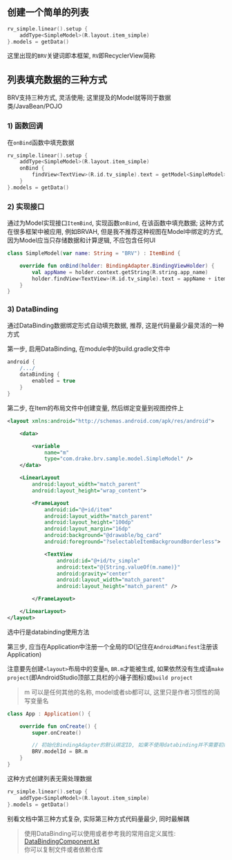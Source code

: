 ## 创建一个简单的列表

```kotlin
rv_simple.linear().setup {
    addType<SimpleModel>(R.layout.item_simple)
}.models = getData()
```

这里出现的`BRV`关键词即本框架, `RV`即RecyclerView简称

## 列表填充数据的三种方式

BRV支持三种方式, 灵活使用; 这里提及的Model就等同于数据类/JavaBean/POJO



### 1) 函数回调

在`onBind`函数中填充数据

```kotlin
rv_simple.linear().setup {
    addType<SimpleModel>(R.layout.item_simple)
    onBind {
        findView<TextView>(R.id.tv_simple).text = getModel<SimpleModel>().name
    }
}.models = getData()
```





### 2) 实现接口

通过为Model实现接口`ItemBind`, 实现函数`onBind`, 在该函数中填充数据; 这种方式在很多框架中被应用, 例如BRVAH, 但是我不推荐这种视图在Model中绑定的方式, 因为Model应当只存储数据和计算逻辑, 不应包含任何UI

```kotlin
class SimpleModel(var name: String = "BRV") : ItemBind {

    override fun onBind(holder: BindingAdapter.BindingViewHolder) {
        val appName = holder.context.getString(R.string.app_name)
        holder.findView<TextView>(R.id.tv_simple).text = appName + itemPosition
    }
}
```





### 3) DataBinding

通过DataBinding数据绑定形式自动填充数据, 推荐, 这是代码量最少最灵活的一种方式



第一步, 启用DataBinding, 在module中的build.gradle文件中

```groovy
android {
	/.../
    dataBinding {
        enabled = true
    }
}
```

第二步, 在Item的布局文件中创建变量, 然后绑定变量到视图控件上

```xml hl_lines="24"
<layout xmlns:android="http://schemas.android.com/apk/res/android">

    <data>

        <variable
            name="m"
            type="com.drake.brv.sample.model.SimpleModel" />
    </data>

    <LinearLayout
        android:layout_width="match_parent"
        android:layout_height="wrap_content">

        <FrameLayout
            android:id="@+id/item"
            android:layout_width="match_parent"
            android:layout_height="100dp"
            android:layout_margin="16dp"
            android:background="@drawable/bg_card"
            android:foreground="?selectableItemBackgroundBorderless">

            <TextView
				android:id="@+id/tv_simple"
                android:text="@{String.valueOf(m.name)}"
                android:gravity="center"
                android:layout_width="match_parent"
                android:layout_height="match_parent" />

        </FrameLayout>

    </LinearLayout>
</layout>
```
选中行是databinding使用方法

第三步, 应当在Application中注册一个全局的ID(记住在`AndroidManifest`注册该Application)
<br>

注意要先创建`<layout>`布局中的变量`m`, `BR.m`才能被生成, 如果依然没有生成请`make project`(即AndroidStudio顶部工具栏的小锤子图标)或`build project`

> m 可以是任何其他的名称, model或者sb都可以, 这里只是作者习惯性的简写变量名

```kotlin
class App : Application() {

    override fun onCreate() {
        super.onCreate()

        // 初始化BindingAdapter的默认绑定ID, 如果不使用databinding并不需要初始化
        BRV.modelId = BR.m
    }
}
```

这种方式创建列表无需处理数据

```kotlin
rv_simple.linear().setup {
    addType<SimpleModel>(R.layout.item_simple)
}.models = getData()
```

别看文档中第三种方式复杂, 实际第三种方式代码量最少, 同时最解耦

> 使用DataBinding可以使用或者参考我的常用自定义属性:  [DataBindingComponent.kt](https://github.com/liangjingkanji/Engine/blob/master/engine/src/main/java/com/drake/engine/databinding/DataBindingComponent.kt)<br>
> 你可以复制文件或者依赖仓库

